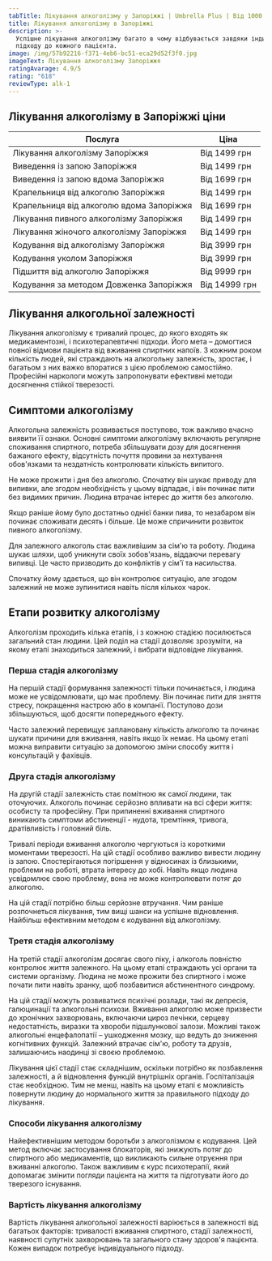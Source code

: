 ```yaml
---
tabTitle: Лікування алкоголізму у Запоріжжі | Umbrella Plus | Від 1000 грн
title: Лікування алкоголізму в Запоріжжі
description: >-
  Успішне лікування алкоголізму багато в чому відбувається завдяки індивідуальному
  підходу до кожного пацієнта.
image: /img/57b92216-f371-4eb6-bc51-eca29d52f3f0.jpg
imageText: Лікування алкоголізму Запоріжжя
ratingAvarage: 4.9/5
rating: "618"
reviewType: alk-1
---
```


## Лікування алкоголізму в Запоріжжі ціни

| Послуга                                  | Ціна          |
| ---------------------------------------- | ------------- |
| Лікування алкоголізму Запоріжжя          | Від 1499 грн  |
| Виведення із запою Запоріжжя             | Від 1499 грн  |
| Виведення із запою вдома Запоріжжя       | Від 1699 грн  |
| Крапельниця від алкоголю Запоріжжя       | Від 1499 грн  |
| Крапельниця від алкоголю вдома Запоріжжя | Від 1699 грн  |
| Лікування пивного алкоголізму Запоріжжя  | Від 1499 грн  |
| Лікування жіночого алкоголізму Запоріжжя | Від 1499 грн  |
| Кодування від алкоголізму Запоріжжя      | Від 3999 грн  |
| Кодування уколом Запоріжжя               | Від 3999 грн  |
| Підшиття від алкоголю Запоріжжя          | Від 9999 грн  |
| Кодування за методом Довженка Запоріжжя  | Від 14999 грн |

## Лікування алкогольної залежності

Лікування алкоголізму є тривалий процес, до якого входять як медикаментозні, і психотерапевтичні підходи. Його мета – домогтися повної відмови пацієнта від вживання спиртних напоїв. З кожним роком кількість людей, які страждають на алкогольну залежність, зростає, і багатьом з них важко впоратися з цією проблемою самостійно. Професійні наркологи можуть запропонувати ефективні методи досягнення стійкої тверезості.

## Симптоми алкоголізму

Алкогольна залежність розвивається поступово, тож важливо вчасно виявити її ознаки. Основні симптоми алкоголізму включають регулярне споживання спиртного, потреба збільшувати дозу для досягнення бажаного ефекту, відсутність почуття провини за нехтування обов'язками та нездатність контролювати кількість випитого.

Не може прожити і дня без алкоголю. Спочатку він шукає приводу для випивки, але згодом необхідність у цьому відпадає, і він починає пити без видимих ​​причин. Людина втрачає інтерес до життя без алкоголю.

Якщо раніше йому було достатньо однієї банки пива, то незабаром він починає споживати десять і більше. Це може спричинити розвиток пивного алкоголізму.

Для залежного алкоголь стає важливішим за сім'ю та роботу. Людина шукає шляхи, щоб уникнути своїх зобов'язань, віддаючи перевагу випивці. Це часто призводить до конфліктів у сім'ї та насильства.

Спочатку йому здається, що він контролює ситуацію, але згодом залежний не може зупинитися навіть після кількох чарок.

## Етапи розвитку алкоголізму

Алкоголізм проходить кілька етапів, і з кожною стадією посилюється загальний стан людини. Цей поділ на стадії дозволяє зрозуміти, на якому етапі знаходиться залежний, і вибрати відповідне лікування.

### Перша стадія алкоголізму

На першій стадії формування залежності тільки починається, і людина може не усвідомлювати, що має проблему. Він починає пити для зняття стресу, покращення настрою або в компанії. Поступово дози збільшуються, щоб досягти попереднього ефекту.

Часто залежний перевищує заплановану кількість алкоголю та починає шукати причини для вживання, навіть якщо їх немає. На цьому етапі можна виправити ситуацію за допомогою зміни способу життя і консультацій у фахівців.

### Друга стадія алкоголізму

На другій стадії залежність стає помітною як самої людини, так оточуючих. Алкоголь починає серйозно впливати на всі сфери життя: особисту та професійну. При припиненні вживання спиртного виникають симптоми абстиненції - нудота, тремтіння, тривога, дратівливість і головний біль.

Тривалі періоди вживання алкоголю чергуються із короткими моментами тверезості. На цій стадії особливо важливо вивести людину із запою. Спостерігаються погіршення у відносинах із близькими, проблеми на роботі, втрата інтересу до хобі. Навіть якщо людина усвідомлює свою проблему, вона не може контролювати потяг до алкоголю.

На цій стадії потрібно більш серйозне втручання. Чим раніше розпочнеться лікування, тим вищі шанси на успішне відновлення. Найбільш ефективним методом є кодування від алкоголізму.

### Третя стадія алкоголізму

На третій стадії алкоголізм досягає свого піку, і алкоголь повністю контролює життя залежного. На цьому етапі страждають усі органи та системи організму. Людина не може прожити без спиртного і може почати пити навіть зранку, щоб позбавитися абстинентного синдрому.

На цій стадії можуть розвиватися психічні розлади, такі як депресія, галюцинації та алкогольні психози. Вживання алкоголю може призвести до хронічних захворювань, включаючи цироз печінки, серцеву недостатність, виразки та хвороби підшлункової залози. Можливі також алкогольні енцефалопатії – ушкодження мозку, що ведуть до зниження когнітивних функцій. Залежний втрачає сім'ю, роботу та друзів, залишаючись наодинці зі своєю проблемою.

Лікування цієї стадії стає складнішим, оскільки потрібно як позбавлення залежності, а й відновлення функцій внутрішніх органів. Госпіталізація стає необхідною. Тим не менш, навіть на цьому етапі є можливість повернути людину до нормального життя за правильного підходу до лікування.

### Способи лікування алкоголізму

Найефективнішим методом боротьби з алкоголізмом є кодування. Цей метод включає застосування блокаторів, які знижують потяг до спиртного або медикаментів, що викликають сильне отруєння при вживанні алкоголю. Також важливим є курс психотерапії, який допомагає змінити погляди пацієнта на життя та підготувати його до тверезого існування.

### Вартість лікування алкоголізму

Вартість лікування алкогольної залежності варіюється в залежності від багатьох факторів: тривалості вживання спиртного, стадії залежності, наявності супутніх захворювань та загального стану здоров'я пацієнта. Кожен випадок потребує індивідуального підходу.
